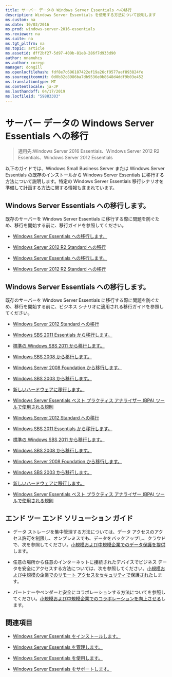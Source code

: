 ```yaml
---
title: サーバー データの Windows Server Essentials への移行
description: Windows Server Essentials を使用する方法について説明します
ms.custom: na
ms.date: 10/03/2016
ms.prod: windows-server-2016-essentials
ms.reviewer: na
ms.suite: na
ms.tgt_pltfrm: na
ms.topic: article
ms.assetid: dff2bf27-5d97-409b-81e8-286f7d933d90
author: nnamuhcs
ms.author: coreyp
manager: dongill
ms.openlocfilehash: fdf8e7c696187422ef19a26cf9577aef893824fe
ms.sourcegitcommit: 0d0b32c8986ba7db9536e0b8648d4ddf9b03e452
ms.translationtype: MT
ms.contentlocale: ja-JP
ms.lasthandoff: 04/17/2019
ms.locfileid: "59883303"
---
```

# <a name="migrate-server-data-to-windows-server-essentials"></a>サーバー データの Windows Server Essentials への移行

>適用先:Windows Server 2016 Essentials、Windows Server 2012 R2 Essentials、Windows Server 2012 Essentials

以下のガイドでは、Windows Small Business Server または Windows Server Essentials の既存のインストールから Windows Server Essentials に移行する方法について説明します。特定の Windows Server Essentials 移行シナリオを準備して計画する方法に関する情報も含まれています。  
  
## <a name="migrate-to-windows-server-essentials"></a>Windows Server Essentials への移行します。  
 既存のサーバーを Windows Server Essentials に移行する際に問題を防ぐため、移行を開始する前に、移行ガイドを参照してください。  
  

-   [Windows Server Essentials への移行します。](Migrate-from-Previous-Versions-to-Windows-Server-Essentials-or-Windows-Server-Essentials-Experience.md)  
  
-   [Windows Server 2012 R2 Standard への移行](Transition-from-Windows-Server-2012-R2-Essentials-to-Windows-Server-2012-R2-Standard.md)  

-   [Windows Server Essentials への移行します。](../migrate/Migrate-from-Previous-Versions-to-Windows-Server-Essentials-or-Windows-Server-Essentials-Experience.md)  
  
-   [Windows Server 2012 R2 Standard への移行](../migrate/Transition-from-Windows-Server-2012-R2-Essentials-to-Windows-Server-2012-R2-Standard.md)  

  
## <a name="migrate-to-windows-server-essentials"></a>Windows Server Essentials への移行します。  
 既存のサーバーを Windows Server Essentials に移行する際に問題を防ぐため、移行を開始する前に、ビジネス シナリオに適用される移行ガイドを参照してください。  
  

-   [Windows Server 2012 Standard への移行](Transition-from-Windows-Server-2012-Essentials-to-Windows-Server-2012-Standard.md)  
  
-   [Windows SBS 2011 Essentials から移行します。](Migrate-Windows-Small-Business-Server-2011-Essentials-to-Windows-Server-Essentials.md)  
  
-   [標準の Windows SBS 2011 から移行します。](Migrate-Windows-Small-Business-Server-2011-Standard-to-Windows-Server-Essentials.md)  
  
-   [Windows SBS 2008 から移行します。](Migrate-Windows-Small-Business-Server-2008-to-Windows-Server-Essentials.md)  
  
-   [Windows Server 2008 Foundation から移行します。](Migrate-Windows-Server-2008-Foundation-to-Windows-Server-Essentials.md)  
  
-   [Windows SBS 2003 から移行します。](Migrate-Windows-Small-Business-Server-2003-to-Windows-Server-Essentials.md)  
  
-   [新しいハードウェアに移行します。](Migrate-Windows-Server-Essentials-to-New-Hardware.md)  
  
-   [Windows Server Essentials ベスト プラクティス アナライザー (BPA) ツールで使用される規則](Rules-used-by-the-Windows-Server-Essentials-Best-Practices-Analyzer--BPA--Tool.md)  

-   [Windows Server 2012 Standard への移行](../migrate/Transition-from-Windows-Server-2012-Essentials-to-Windows-Server-2012-Standard.md)  
  
-   [Windows SBS 2011 Essentials から移行します。](../migrate/Migrate-Windows-Small-Business-Server-2011-Essentials-to-Windows-Server-Essentials.md)  
  
-   [標準の Windows SBS 2011 から移行します。](../migrate/Migrate-Windows-Small-Business-Server-2011-Standard-to-Windows-Server-Essentials.md)  
  
-   [Windows SBS 2008 から移行します。](../migrate/Migrate-Windows-Small-Business-Server-2008-to-Windows-Server-Essentials.md)  
  
-   [Windows Server 2008 Foundation から移行します。](../migrate/Migrate-Windows-Server-2008-Foundation-to-Windows-Server-Essentials.md)  
  
-   [Windows SBS 2003 から移行します。](../migrate/Migrate-Windows-Small-Business-Server-2003-to-Windows-Server-Essentials.md)  
  
-   [新しいハードウェアに移行します。](../migrate/Migrate-Windows-Server-Essentials-to-New-Hardware.md)  
  
-   [Windows Server Essentials ベスト プラクティス アナライザー (BPA) ツールで使用される規則](../migrate/Rules-used-by-the-Windows-Server-Essentials-Best-Practices-Analyzer--BPA--Tool.md)  

  
## <a name="end-to-end-solution-guides"></a>エンド ツー エンド ソリューション ガイド  
  
-    データ ストレージを集中管理する方法については、データ アクセスのアクセス許可を制限し、オンプレミスでも、データをバックアップし、クラウドで、次を参照してください。[小規模および中規模企業でのデータ保護を提供](https://technet.microsoft.com/library/dn582043.aspx)します。  
  
-    任意の場所から任意のインターネットに接続されたデバイスでビジネス データを安全にアクセスする方法については、次を参照してください。[小規模および中規模の企業でのリモート アクセスをセキュリティで保護された](https://technet.microsoft.com/library/dn629457.aspx)します。  
  
-    パートナーやベンダーと安全にコラボレーションする方法についてを参照してください。[小規模および中規模企業でのコラボレーションを向上させる](https://technet.microsoft.com/library/dn747893.aspx)します。  
  
## <a name="see-also"></a>関連項目  
  
-   [Windows Server Essentials をインストールします。](../install/Install-Windows-Server-Essentials.md)  
  
-   [Windows Server Essentials を管理します。](../manage/Manage-Windows-Server-Essentials.md)  
  
-   [Windows Server Essentials を使用します。](../use/Use-Windows-Server-Essentials.md)  
  
-   [Windows Server Essentials をサポートします。](../support/Support-Windows-Server-Essentials.md)
